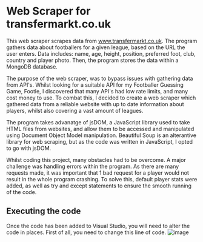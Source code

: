 # Web Scraper for transfermarkt.co.uk
This web scraper scrapes data from www.transfermarkt.co.uk. 
The program gathers data about footballers for a given league, based on the URL the user enters. Data includes: name, age, height, position, preferred foot, club, country and player photo. 
Then, the program stores the data within a MongoDB database.

The purpose of the web scraper, was to bypass issues with gathering data from API's. Whilst looking for a suitable API for my Footballer Guessing Game, Footle, I discovered that many API's had low rate limits, and many cost money to use. To combat this, I decided to create a web scraper which gathered data from a reliable website with up to date information about players, whilst also covering a vast amount of leagues.

The program takes advanatge of jsDOM, a JavaScript library used to take HTML files from websites, and allow them to be accessed and manipulated using Document Object Model manipulation.
Beautiful Soup is an alterantive library for web scraping, but as the code was written in JavaScript, I opted to go with jsDOM.

Whilst coding this project, many obstacles had to be overcome. 
A major challenge was handling errors within the program. As there are many requests made, it was important that 1 bad request for a player would not result in the whole program crashing. To solve this, default player stats were added, as well as try and except statements to ensure the smooth running of the code.

## Executing the code
Once the code has been added to Visual Studio, you will need to alter the code in places. First of all, you need to change this line of code. ![image](https://github.com/Danielx2003/Web-Crawler/assets/70431670/528ba7b9-1454-4886-b34d-3de73964e5fa)
